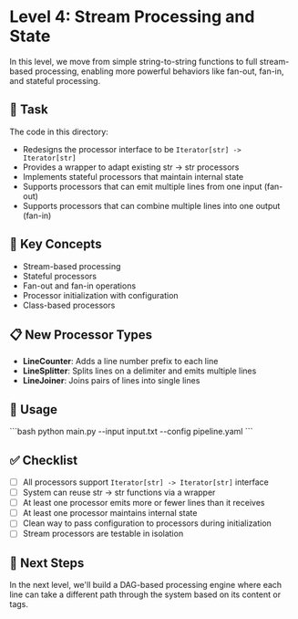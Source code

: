 # Level 4: Stream Processing and State

In this level, we move from simple string-to-string functions to full stream-based processing, enabling more powerful behaviors like fan-out, fan-in, and stateful processing.

## 📝 Task

The code in this directory:

- Redesigns the processor interface to be `Iterator[str] -> Iterator[str]`
- Provides a wrapper to adapt existing str -> str processors
- Implements stateful processors that maintain internal state
- Supports processors that can emit multiple lines from one input (fan-out)
- Supports processors that can combine multiple lines into one output (fan-in)

## 🧩 Key Concepts

- Stream-based processing
- Stateful processors
- Fan-out and fan-in operations
- Processor initialization with configuration
- Class-based processors

## 📋 New Processor Types

- **LineCounter**: Adds a line number prefix to each line
- **LineSplitter**: Splits lines on a delimiter and emits multiple lines
- **LineJoiner**: Joins pairs of lines into single lines

## 🚀 Usage

\`\`\`bash
python main.py --input input.txt --config pipeline.yaml
\`\`\`

## ✅ Checklist

- [ ] All processors support `Iterator[str] -> Iterator[str]` interface
- [ ] System can reuse str -> str functions via a wrapper
- [ ] At least one processor emits more or fewer lines than it receives
- [ ] At least one processor maintains internal state
- [ ] Clean way to pass configuration to processors during initialization
- [ ] Stream processors are testable in isolation

## 🔄 Next Steps

In the next level, we'll build a DAG-based processing engine where each line can take a different path through the system based on its content or tags.
